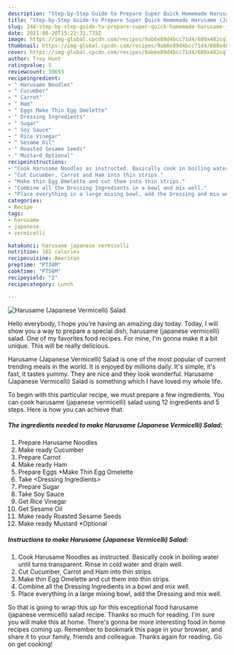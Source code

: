 ```yaml
---
description: "Step-by-Step Guide to Prepare Super Quick Homemade Harusame (Japanese Vermicelli) Salad"
title: "Step-by-Step Guide to Prepare Super Quick Homemade Harusame (Japanese Vermicelli) Salad"
slug: 244-step-by-step-guide-to-prepare-super-quick-homemade-harusame-japanese-vermicelli-salad
date: 2021-08-20T15:22:31.735Z
image: https://img-global.cpcdn.com/recipes/9ab6e89d4bcc71d4/680x482cq70/harusame-japanese-vermicelli-salad-recipe-main-photo.jpg
thumbnail: https://img-global.cpcdn.com/recipes/9ab6e89d4bcc71d4/680x482cq70/harusame-japanese-vermicelli-salad-recipe-main-photo.jpg
cover: https://img-global.cpcdn.com/recipes/9ab6e89d4bcc71d4/680x482cq70/harusame-japanese-vermicelli-salad-recipe-main-photo.jpg
author: Troy Hunt
ratingvalue: 5
reviewcount: 30693
recipeingredient:
- " Harusame Noodles"
- " Cucumber"
- " Carrot"
- " Ham"
- " Eggs Make Thin Egg Omelette"
- " Dressing Ingredients"
- " Sugar"
- " Soy Sauce"
- " Rice Vinegar"
- " Sesame Oil"
- " Roasted Sesame Seeds"
- " Mustard Optional"
recipeinstructions:
- "Cook Harusame Noodles as instructed. Basically cook in boiling water until turns transparent. Rinse in cold water and drain well."
- "Cut Cucumber, Carrot and Ham into thin strips."
- "Make thin Egg Omelette and cut them into thin strips."
- "Combine all the Dressing Ingredients in a bowl and mix well."
- "Place everything in a large mixing bowl, add the Dressing and mix well."
categories:
- Recipe
tags:
- harusame
- japanese
- vermicelli

katakunci: harusame japanese vermicelli 
nutrition: 161 calories
recipecuisine: American
preptime: "PT34M"
cooktime: "PT56M"
recipeyield: "2"
recipecategory: Lunch

---
```



![Harusame (Japanese Vermicelli) Salad](https://img-global.cpcdn.com/recipes/9ab6e89d4bcc71d4/680x482cq70/harusame-japanese-vermicelli-salad-recipe-main-photo.jpg)

Hello everybody, I hope you're having an amazing day today. Today, I will show you a way to prepare a special dish, harusame (japanese vermicelli) salad. One of my favorites food recipes. For mine, I'm gonna make it a bit unique. This will be really delicious.

Harusame (Japanese Vermicelli) Salad is one of the most popular of current trending meals in the world. It is enjoyed by millions daily. It's simple, it's fast, it tastes yummy. They are nice and they look wonderful. Harusame (Japanese Vermicelli) Salad is something which I have loved my whole life.




To begin with this particular recipe, we must prepare a few ingredients. You can cook harusame (japanese vermicelli) salad using 12 ingredients and 5 steps. Here is how you can achieve that.

<!--inarticleads1-->

##### The ingredients needed to make Harusame (Japanese Vermicelli) Salad:

1. Prepare  Harusame Noodles
1. Make ready  Cucumber
1. Prepare  Carrot
1. Make ready  Ham
1. Prepare  Eggs *Make Thin Egg Omelette
1. Take  &lt;Dressing Ingredients&gt;
1. Prepare  Sugar
1. Take  Soy Sauce
1. Get  Rice Vinegar
1. Get  Sesame Oil
1. Make ready  Roasted Sesame Seeds
1. Make ready  Mustard *Optional




<!--inarticleads2-->

##### Instructions to make Harusame (Japanese Vermicelli) Salad:

1. Cook Harusame Noodles as instructed. Basically cook in boiling water until turns transparent. Rinse in cold water and drain well.
1. Cut Cucumber, Carrot and Ham into thin strips.
1. Make thin Egg Omelette and cut them into thin strips.
1. Combine all the Dressing Ingredients in a bowl and mix well.
1. Place everything in a large mixing bowl, add the Dressing and mix well.




So that is going to wrap this up for this exceptional food harusame (japanese vermicelli) salad recipe. Thanks so much for reading. I'm sure you will make this at home. There's gonna be more interesting food in home recipes coming up. Remember to bookmark this page in your browser, and share it to your family, friends and colleague. Thanks again for reading. Go on get cooking!
